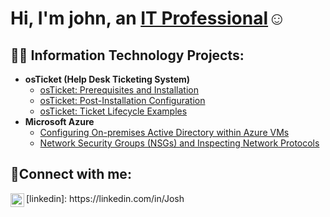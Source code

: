 <h1>Hi, I'm john, an <a href="https://linkedin.com/in/itkwest-powell">IT Professional</a>☺</h1>

<h2>👨‍💻 Information Technology Projects:</h2>

- <b>osTicket (Help Desk Ticketing System)</b>
  - [osTicket: Prerequisites and Installation](https://github.com/ITKwest/osticket-prereqs)
  - [osTicket: Post-Installation Configuration](https://github.com/jITKwest/post-install-config)
  - [osTicket: Ticket Lifecycle Examples](https://github.comITKwest/ticket-lifecycle)
- <b>Microsoft Azure</b>
  - [Configuring On-premises Active Directory within Azure VMs](https://github.com/ITKwest/configure-ad)
  - [Network Security Groups (NSGs) and Inspecting Network Protocols](https://github.com/ITKwest/azure-network-protocols)

<h2>🤳Connect with me:</h2>
<img align="left" alt="Josh | LinkedIn" width="22px" src="https://cdn.jsdelivr.net/npm/simple-icons@v3/icons/linkedin.svg" />
[linkedin]: https://linkedin.com/in/Josh
